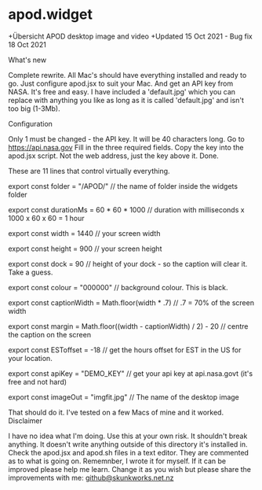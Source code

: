 # apod.widget
+Übersicht APOD desktop image and video
+Updated 15 Oct 2021 - Bug fix 18 Oct 2021

What's new

Complete rewrite. All Mac's should have everything installed and ready to go. 
Just configure apod.jsx to suit your Mac.
And get an API key from NASA. It's free and easy. 
I have included a 'default.jpg' which you can replace with anything you like as long as it is called 'default.jpg' and isn't too big (1-3Mb).

Configuration

Only 1 must be changed - the API key. It will be 40 characters long.
Go to https://api.nasa.gov
Fill in the three required fields.
Copy the key into the apod.jsx script. Not the web address, just the key above it.
Done.

These are 11 lines that control virtually everything. 

export const folder = "/APOD/" // the name of folder inside the widgets folder

export const durationMs = 60 * 60 * 1000 // duration with milliseconds x 1000 x 60 x 60 = 1 hour

export const width = 1440 // your screen width

export const height = 900 // your screen height

export const dock = 90 // height of your dock - so the caption will clear it. Take a guess.

export const colour = "000000" // background colour. This is black.

export const captionWidth = Math.floor(width * .7) // .7 = 70% of the screen width

export const margin = Math.floor((width - captionWidth) / 2) - 20 // centre the caption on the screen

export const ESToffset = -18 // get the hours offset for EST in the US for your location.

export const apiKey = "DEMO_KEY" // get your api key at api.nasa.govt (it's free and not hard)

export const imageOut = "imgfit.jpg" // The name of the desktop image

That should do it. I've tested on a few Macs of mine and it worked.
Disclaimer

I have no idea what I'm doing. 
Use this at your own risk. It shouldn't break anything. It doesn't write anything outside of this directory it's installed in. Check the apod.jsx and apod.sh files in a text editor. They are commented as to what is going on.
Rememnber, I wrote it for myself. If it can be improved please help me learn. 
Change it as you wish but please share the improvements with me: github@skunkworks.net.nz
